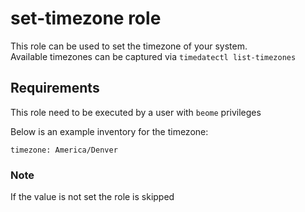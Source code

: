 set-timezone role
==========

This role can be used to set the timezone of your system.  
Available timezones can be captured via `timedatectl list-timezones`

## Requirements

This role need to be executed by a user with `beome` privileges

Below is an example inventory for the timezone:

```
timezone: America/Denver
```

### Note
If the value is not set the role is skipped

